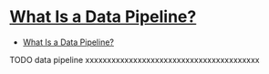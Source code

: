 # [What Is a Data Pipeline?](https://dzone.com/articles/what-is-a-data-pipeline)

- [What Is a Data Pipeline?](#what-is-a-data-pipeline)


















TODO data pipeline xxxxxxxxxxxxxxxxxxxxxxxxxxxxxxxxxxxxxxxx